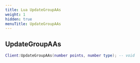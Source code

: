 ```yaml
---
title: Lua UpdateGroupAAs
weight: 1
hidden: true
menuTitle: UpdateGroupAAs
---
```

## UpdateGroupAAs
```lua
Client:UpdateGroupAAs(number points, number type); -- void
```